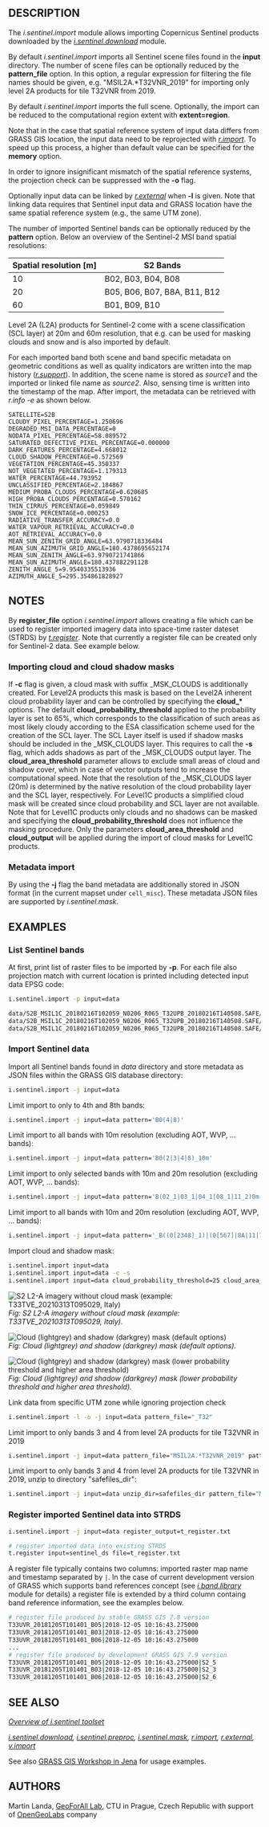 ## DESCRIPTION

The *i.sentinel.import* module allows importing Copernicus Sentinel
products downloaded by the
*[i.sentinel.download](i.sentinel.download.md)* module.

By default *i.sentinel.import* imports all Sentinel scene files found in
the **input** directory. The number of scene files can be optionally
reduced by the **pattern\_file** option. In this option, a regular
expression for filtering the file names should be given, e.g.
"MSIL2A.\*T32VNR\_2019" for importing only level 2A products for tile
T32VNR from 2019.

By default *i.sentinel.import* imports the full scene. Optionally, the
import can be reduced to the computational region extent with
**extent=region**.

Note that in the case that spatial reference system of input data
differs from GRASS GIS location, the input data need to be reprojected
with
*[r.import](https://grass.osgeo.org/grass-stable/manuals/r.import.html)*.
To speed up this process, a higher than default value can be specified
for the **memory** option.

In order to ignore insignificant mismatch of the spatial reference
systems, the projection check can be suppressed with the **-o** flag.

Optionally input data can be linked by
*[r.external](https://grass.osgeo.org/grass-stable/manuals/r.external.html)*
when **-l** is given. Note that linking data requires that Sentinel
input data and GRASS location have the same spatial reference system
(e.g., the same UTM zone).

The number of imported Sentinel bands can be optionally reduced by the
**pattern** option. Below an overview of the Sentinel-2 MSI band spatial
resolutions:

| Spatial resolution \[m\] | S2 Bands                     |
| ------------------------ | ---------------------------- |
| 10                       | B02, B03, B04, B08           |
| 20                       | B05, B06, B07, B8A, B11, B12 |
| 60                       | B01, B09, B10                |

Level 2A (L2A) products for Sentinel-2 come with a scene classification
(SCL layer) at 20m and 60m resolution, that e.g. can be used for masking
clouds and snow and is also imported by default.

For each imported band both scene and band specific metadata on
geometric conditions as well as quality indicators are written into the
map history
(*[r.support](https://grass.osgeo.org/grass-stable/manuals/r.support.html)*).
In addition, the scene name is stored as *source1* and the imported or
linked file name as *source2*. Also, sensing time is written into the
timestamp of the map. After import, the metadata can be retrieved with
*r.info -e* as shown below.

```text
SATELLITE=S2B
CLOUDY_PIXEL_PERCENTAGE=1.250696
DEGRADED_MSI_DATA_PERCENTAGE=0
NODATA_PIXEL_PERCENTAGE=58.089572
SATURATED_DEFECTIVE_PIXEL_PERCENTAGE=0.000000
DARK_FEATURES_PERCENTAGE=4.668012
CLOUD_SHADOW_PERCENTAGE=0.572569
VEGETATION_PERCENTAGE=45.350337
NOT_VEGETATED_PERCENTAGE=1.179313
WATER_PERCENTAGE=44.793952
UNCLASSIFIED_PERCENTAGE=2.184867
MEDIUM_PROBA_CLOUDS_PERCENTAGE=0.620685
HIGH_PROBA_CLOUDS_PERCENTAGE=0.570162
THIN_CIRRUS_PERCENTAGE=0.059849
SNOW_ICE_PERCENTAGE=0.000253
RADIATIVE_TRANSFER_ACCURACY=0.0
WATER_VAPOUR_RETRIEVAL_ACCURACY=0.0
AOT_RETRIEVAL_ACCURACY=0.0
MEAN_SUN_ZENITH_GRID_ANGLE=63.9790718336484
MEAN_SUN_AZIMUTH_GRID_ANGLE=180.4378695652174
MEAN_SUN_ZENITH_ANGLE=63.9790721741866
MEAN_SUN_AZIMUTH_ANGLE=180.437882291128
ZENITH_ANGLE_5=9.9540335513936
AZIMUTH_ANGLE_5=295.354861828927
```

## NOTES

By **register\_file** option *i.sentinel.import* allows creating a file
which can be used to register imported imagery data into space-time
raster dateset (STRDS) by
*[t.register](https://grass.osgeo.org/grass-stable/manuals/t.register.html)*.
Note that currently a register file can be created only for Sentinel-2
data. See example below.

### Importing cloud and cloud shadow masks

If **-c** flag is given, a cloud mask with suffix \_MSK\_CLOUDS is
additionally created. For Level2A products this mask is based on the
Level2A inherent cloud probability layer and can be controlled by
specifying the **cloud\_\*** options. The default
**cloud\_probability\_threshold** applied to the probability layer is
set to 65%, which corresponds to the classification of such areas as
most likely cloudy according to the ESA classification scheme used for
the creation of the SCL layer. The SCL Layer itself is used if shadow
masks should be included in the \_MSK\_CLOUDS layer. This requires to
call the **-s** flag, which adds shadows as part of the \_MSK\_CLOUDS
output layer. The **cloud\_area\_threshold** parameter allows to exclude
small areas of cloud and shadow cover, which in case of vector outputs
tend to increase the computational speed. Note that the resolution of
the \_MSK\_CLOUDS layer (20m) is determined by the native resolution of
the cloud probability layer and the SCL layer, respectively. For Level1C
products a simplified cloud mask will be created since cloud probability
and SCL layer are not available. Note that for Level1C products only
clouds and no shadows can be masked and specifying the
**cloud\_probability\_threshold** does not influence the masking
procedure. Only the parameters **cloud\_area\_threshold** and
**cloud\_output** will be applied during the import of cloud masks for
Level1C products.

### Metadata import

By using the **-j** flag the band metadata are additionally stored in
JSON format (in the current mapset under `cell_misc`). These metadata
JSON files are supported by *i.sentinel.mask*.

## EXAMPLES

### List Sentinel bands

At first, print list of raster files to be imported by **-p**. For each
file also projection match with current location is printed including
detected input data EPSG code:

```sh
i.sentinel.import -p input=data

data/S2B_MSIL1C_20180216T102059_N0206_R065_T32UPB_20180216T140508.SAFE/GRANULE/.../T32UPB_20180216T102059_B04.jp2 1 (EPSG: 32632)
data/S2B_MSIL1C_20180216T102059_N0206_R065_T32UPB_20180216T140508.SAFE/GRANULE/.../T32UPB_20180216T102059_B07.jp2 1 (EPSG: 32632)
data/S2B_MSIL1C_20180216T102059_N0206_R065_T32UPB_20180216T140508.SAFE/GRANULE/.../T32UPB_20180216T102059_B11.jp2 1 (EPSG: 32632)
```

### Import Sentinel data

Import all Sentinel bands found in *data* directory and store metadata
as JSON files within the GRASS GIS database directory:

```sh
i.sentinel.import -j input=data
```

Limit import to only to 4th and 8th bands:

```sh
i.sentinel.import -j input=data pattern='B0(4|8)'
```

Limit import to all bands with 10m resolution (excluding AOT, WVP, ...
bands):

```sh
i.sentinel.import -j input=data pattern='B0(2|3|4|8)_10m'
```

Limit import to only selected bands with 10m and 20m resolution
(excluding AOT, WVP, ... bands):

```sh
i.sentinel.import -j input=data pattern='B(02_1|03_1|04_1|08_1|11_2)0m'
```

Limit import to all bands with 10m and 20m resolution (excluding AOT,
WVP, ... bands):

```sh
i.sentinel.import -j input=data pattern='_B((0[2348]_1)|(0[567]|8A|11|12)_2)0m'
```

Import cloud and shadow mask:

```sh
i.sentinel.import input=data
i.sentinel.import input=data -c -s
i.sentinel.import input=data cloud_probability_threshold=25 cloud_area_threshold=10 -c -s
```

![S2 L2-A imagery without cloud mask (example: T33TVE_20210313T095029, Italy)](i_sentinel_import_without_cloud_mask.png)  
*Fig: S2 L2-A imagery without cloud mask (example: T33TVE_20210313T095029, Italy).*

![Cloud (lightgrey) and shadow (darkgrey) mask (default options)](i_sentinel_import_with_cloud_shadow_mask_v1.png)  
*Fig: Cloud (lightgrey) and shadow (darkgrey) mask (default options).*

![Cloud (lightgrey) and shadow (darkgrey) mask (lower probability threshold and higher area threshold)](i_sentinel_import_with_cloud_shadow_mask_v2.png)  
*Fig: Cloud (lightgrey) and shadow (darkgrey) mask
 (lower probability threshold and higher area threshold).*

Link data from specific UTM zone while ignoring projection check

```sh
i.sentinel.import -l -o -j input=data pattern_file="_T32"
```

Limit import to only bands 3 and 4 from level 2A products for tile
T32VNR in 2019

```sh
i.sentinel.import -j input=data pattern_file="MSIL2A.*T32VNR_2019" pattern='B(03|04)'
```

Limit import to only bands 3 and 4 from level 2A products for tile
T32VNR in 2019, unzip to directory "safefiles\_dir":

```sh
i.sentinel.import -j input=data unzip_dir=safefiles_dir pattern_file="MSIL2A.*T32VNR_2019" pattern='B(03|04)'
```

### Register imported Sentinel data into STRDS

```sh
i.sentinel.import -j input=data register_output=t_register.txt

# register imported data into existing STRDS
t.register input=sentinel_ds file=t_register.txt
```

A register file typically contains two columns: imported raster map name
and timestamp separated by `|`. In the case of current development
version of GRASS which supports band references concept (see
*[i.band.library](https://grass.osgeo.org/grass-devel/manuals/i.band.library.html)*
module for details) a register file is extended by a third column
containg band reference information, see the examples below.

```sh
# register file produced by stable GRASS GIS 7.8 version
T33UVR_20181205T101401_B05|2018-12-05 10:16:43.275000
T33UVR_20181205T101401_B03|2018-12-05 10:16:43.275000
T33UVR_20181205T101401_B06|2018-12-05 10:16:43.275000
...
# register file produced by development GRASS GIS 7.9 version
T33UVR_20181205T101401_B05|2018-12-05 10:16:43.275000|S2_5
T33UVR_20181205T101401_B03|2018-12-05 10:16:43.275000|S2_3
T33UVR_20181205T101401_B06|2018-12-05 10:16:43.275000|S2_6
```

## SEE ALSO

*[Overview of i.sentinel toolset](i.sentinel.md)*

*[i.sentinel.download](i.sentinel.download.md),
[i.sentinel.preproc](i.sentinel.preproc.md),
[i.sentinel.mask](i.sentinel.mask.md),
[r.import](https://grass.osgeo.org/grass-stable/manuals/r.import.html),
[r.external](https://grass.osgeo.org/grass-stable/manuals/r.external.html),
[v.import](https://grass.osgeo.org/grass-stable/manuals/v.import.html)*

See also [GRASS GIS Workshop in
Jena](https://training.gismentors.eu/grass-gis-workshop-jena/units/20.html)
for usage examples.

## AUTHORS

Martin Landa, [GeoForAll
Lab](https://geomatics.fsv.cvut.cz/research/geoforall/), CTU in Prague,
Czech Republic with support of
[OpenGeoLabs](https://opengeolabs.cz/en/home/) company
